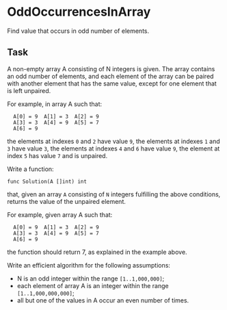 # OddOccurrencesInArray
Find value that occurs in odd number of elements.

## Task
A non-empty array A consisting of N integers is given. The array contains an odd number of elements, and each element of the array can be paired with another element that has the same value, except for one element that is left unpaired.

For example, in array A such that:

```
  A[0] = 9  A[1] = 3  A[2] = 9
  A[3] = 3  A[4] = 9  A[5] = 7
  A[6] = 9
```

the elements at indexes `0` and `2` have value `9`,
the elements at indexes `1` and `3` have value `3`,
the elements at indexes `4` and `6` have value `9`,
the element at index `5` has value `7` and is unpaired.

Write a function:

```
func Solution(A []int) int                                                
```

that, given an array `A` consisting of `N` integers fulfilling the above conditions, returns the value of the unpaired element.

For example, given array A such that:

```  
  A[0] = 9  A[1] = 3  A[2] = 9
  A[3] = 3  A[4] = 9  A[5] = 7
  A[6] = 9
```

the function should return 7, as explained in the example above.

Write an efficient algorithm for the following assumptions:

* N is an odd integer within the range `[1..1,000,000]`;
* each element of array A is an integer within the range `[1..1,000,000,000]`;
* all but one of the values in A occur an even number of times.